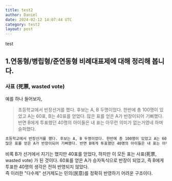 ```yaml
---
title: test2
author: Daniel
date: 2024-02-12 14:07:44 UTC
category: test2
layout: post
---
```


test

## 1.연동형/병립형/준연동형 비례대표제에 대해 정리해 봅니다.

### 사표 (死票, wasted vote)
예를 하나 들어보자,

> 초등학교에서 반장선거를 했다. 후보는 A, B 두명이었다. 한반에 총 100명이 있었고 A는 60표, B는 40표를 얻었다. 
> 많은 표를 얻은 A가 반장이되어 기뻐했다. 반면 B에게 투표했던 40명의 아이들은 내 표는 아무런 의미가 없는거였네 하며 슬퍼했다.

```txt
초등학교에서 반장선거를 했다. 후보는 A, B 두명이었다. 한반에 총 100명이 있었고 A는 60표, B는 40표를 얻었다. 
많은 표를 얻은 A가 반장이되어 기뻐했다. 반면 B에게 투표했던 40명의 아이들은 내 표는 아무런 의미가 없는거였네 하며 슬퍼했다.
```

비록 B가 선거에서 지기는 했지만 40표를 얻었다, 하지만 이 모든 표는 사표(死票, wasted vote) 가 된 것이다.
60표를 얻은 A가 승자독식으로 반장이 되었고, 즉 B에게 투표한 40명의 생각은 전혀 반영되지 않았다.  
즉 이러한 "다수제" 선거제도는 민의(民意)를 정확히 반영하기 어려운 구조이다.

